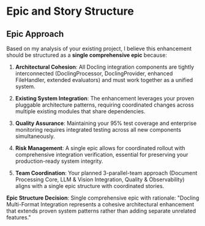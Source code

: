 # Epic and Story Structure

## Epic Approach

Based on my analysis of your existing project, I believe this enhancement should be structured as a **single comprehensive epic** because:

1. **Architectural Cohesion**: All Docling integration components are tightly interconnected (DoclingProcessor, DoclingProvider, enhanced FileHandler, extended evaluators) and must work together as a unified system.

2. **Existing System Integration**: The enhancement leverages your proven pluggable architecture patterns, requiring coordinated changes across multiple existing modules that share dependencies.

3. **Quality Assurance**: Maintaining your 95% test coverage and enterprise monitoring requires integrated testing across all new components simultaneously.

4. **Risk Management**: A single epic allows for coordinated rollout with comprehensive integration verification, essential for preserving your production-ready system integrity.

5. **Team Coordination**: Your planned 3-parallel-team approach (Document Processing Core, LLM & Vision Integration, Quality & Observability) aligns with a single epic structure with coordinated stories.

**Epic Structure Decision**: Single comprehensive epic with rationale: "Docling Multi-Format Integration represents a cohesive architectural enhancement that extends proven system patterns rather than adding separate unrelated features."
